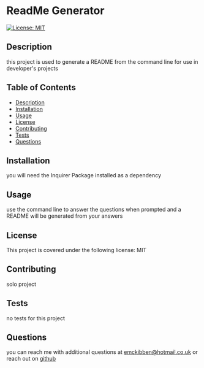 # ReadMe Generator

[![License: MIT](https://img.shields.io/badge/License-MIT-yellow.svg)](https://opensource.org/licenses/MIT)

## Description

this project is used to generate a README from the command line for use in developer's projects

## Table of Contents

- [Description](#description)
- [Installation](#installation)
- [Usage](#usage)
- [License](#license)
- [Contributing](#contributing)
- [Tests](#tests)
- [Questions](#questions)

## Installation

you will need the Inquirer Package installed as a dependency

## Usage

use the command line to answer the questions when prompted and a README will be generated from your answers

## License

This project is covered under the following license: MIT

## Contributing

solo project

## Tests

no tests for this project

## Questions

you can reach me with additional questions at emckibben@hotmail.co.uk or reach out on [github](https://github.com/empipio)
